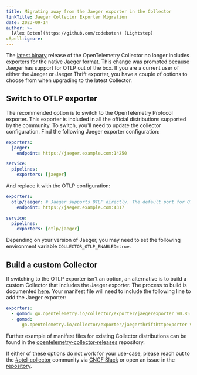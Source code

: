 ```yaml
---
title: Migrating away from the Jaeger exporter in the Collector
linkTitle: Jaeger Collector Exporter Migration
date: 2023-09-14
author: >-
  [Alex Boten](https://github.com/codeboten) (Lightstep)
cSpell:ignore:
---
```


The
[latest binary](https://github.com/open-telemetry/opentelemetry-collector-releases/releases/tag/v0.85.0)
release of the OpenTelemetry Collector no longer includes exporters for the
native Jaeger format. This change was prompted because Jaeger has support for
OTLP out of the box. If you are a current user of either the Jaeger or Jaeger
Thrift exporter, you have a couple of options to choose from when upgrading to
the latest Collector.

## Switch to OTLP exporter

The recommended option is to switch to the OpenTelemetry Protocol exporter. This
exporter is included in all the official distributions supported by the
community. To switch, you'll need to update the collector configuration. Find
the following Jaeger exporter configuration:

```yaml
exporters:
  jaeger:
    endpoint: https://jaeger.example.com:14250

service:
  pipelines:
    exporters: [jaeger]
```

And replace it with the OTLP configuration:

```yaml
exporters:
  otlp/jaeger: # Jaeger supports OTLP directly. The default port for OTLP/gRPC is 4317
    endpoint: https://jaeger.example.com:4317

service:
  pipelines:
    exporters: [otlp/jaeger]
```

Depending on your version of Jaeger, you may need to set the following
environment variable `COLLECTOR_OTLP_ENABLED=true`.

## Build a custom Collector

If switching to the OTLP exporter isn't an option, an alternative is to build a
custom Collector that includes the Jaeger exporter. The process to build is
documented [here](https://opentelemetry.io/docs/collector/custom-collector/).
Your manifest file will need to include the following line to add the Jaeger
exporter:

```yaml
exporters:
  - gomod: go.opentelemetry.io/collector/exporter/jaegerexporter v0.85.0
  - gomod:
      go.opentelemetry.io/collector/exporter/jaegerthrifthttpexporter v0.85.0
```

Further example of manifest files for existing Collector distributions can be
found in the
[opentelemetry-collector-releases](https://github.com/open-telemetry/opentelemetry-collector-releases/blob/main/distributions/otelcol)
repository.

If either of these options do not work for your use-case, please reach out to
the [#otel-collector](https://cloud-native.slack.com/archives/C01N6P7KR6W) community via [CNCF Slack](https://slack.cncf.io) or open an
issue in the
[repository](https://github.com/open-telemetry/opentelemetry-collector-contrib/issues/new/choose).
